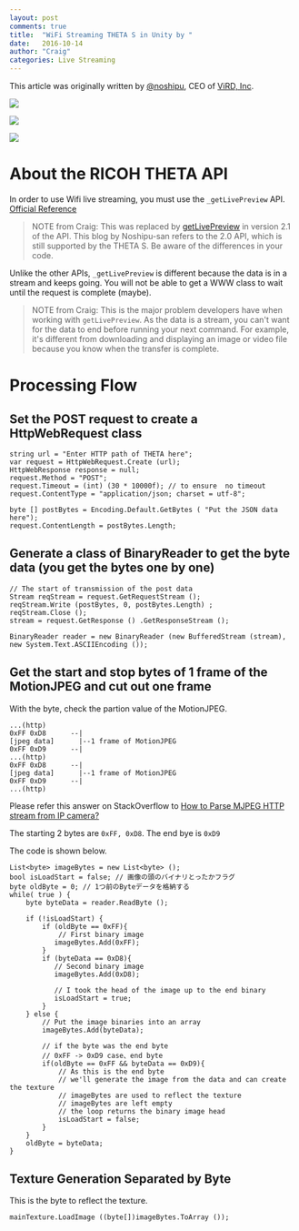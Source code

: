 ```yaml
---
layout: post
comments: true
title:  "WiFi Streaming THETA S in Unity by "
date:   2016-10-14
author: "Craig"
categories: Live Streaming
---
```

This article was originally written by [@noshipu](https://twitter.com/noshipu),
CEO of [ViRD, Inc](http://vird.co.jp/).

![](/blog/img/2016-10/unity1.png)

![](/blog/img/2016-10/unity2.png)

![](/blog/img/2016-10/unity3.png)

# About the RICOH THETA API

In order to use Wifi live streaming, you must use the `_getLivePreview` API.
[Official Reference](https://developers.theta360.com/en/docs/v2.0/api_reference/commands/camera._get_live_preview.html)

> NOTE from Craig: This was replaced by [getLivePreview](https://developers.theta360.com/en/docs/v2.1/api_reference/commands/camera.get_live_preview.html) in version 2.1 of the API. This blog by Noshipu-san refers to the 2.0 API, which is still supported by
the THETA S. Be aware of the differences in your code.

Unlike the other APIs, `_getLivePreview` is different because the data is in a stream and keeps going. You will not be able to get a WWW class to wait until the request is complete (maybe).

> NOTE from Craig: This is the major problem developers have when working with `getLivePreview`. As the data
> is a stream, you can't want for the data to end before running your next command. For example, it's
> different from downloading and displaying an image or video file because you know when the transfer is
> complete.

# Processing Flow

## Set the POST request to create a HttpWebRequest class

    string url = "Enter HTTP path of THETA here";
    var request = HttpWebRequest.Create (url);
    HttpWebResponse response = null;
    request.Method = "POST";
    request.Timeout = (int) (30 * 10000f); // to ensure  no timeout
    request.ContentType = "application/json; charset = utf-8";

    byte [] postBytes = Encoding.Default.GetBytes ( "Put the JSON data here");
    request.ContentLength = postBytes.Length;

## Generate a class of BinaryReader to get the byte data (you get the bytes one by one)

    // The start of transmission of the post data
    Stream reqStream = request.GetRequestStream ();
    reqStream.Write (postBytes, 0, postBytes.Length) ;
    reqStream.Close ();
    stream = request.GetResponse () .GetResponseStream ();

    BinaryReader reader = new BinaryReader (new BufferedStream (stream), new System.Text.ASCIIEncoding ());

## Get the start and stop bytes of 1 frame of the MotionJPEG and cut out one frame

With the byte, check the partion value of the MotionJPEG.

    ...(http)
    0xFF 0xD8      --|
    [jpeg data]      |--1 frame of MotionJPEG
    0xFF 0xD9      --|
    ...(http)
    0xFF 0xD8      --|
    [jpeg data]      |--1 frame of MotionJPEG
    0xFF 0xD9      --|
    ...(http)

Please refer this answer on StackOverflow to
[How to Parse MJPEG HTTP stream from IP camera?](http://stackoverflow.com/questions/21702477/how-to-parse-mjpeg-http-stream-from-ip-camera)  

The starting 2 bytes are `0xFF, 0xD8`. The end bye is `0xD9`

The code is shown below.

    List<byte> imageBytes = new List<byte> ();
    bool isLoadStart = false; // 画像の頭のバイナリとったかフラグ
    byte oldByte = 0; // 1つ前のByteデータを格納する
    while( true ) {
        byte byteData = reader.ReadByte ();

        if (!isLoadStart) {
            if (oldByte == 0xFF){
                // First binary image
               imageBytes.Add(0xFF);
            }
            if (byteData == 0xD8){
               // Second binary image
               imageBytes.Add(0xD8);

               // I took the head of the image up to the end binary
               isLoadStart = true;
            }
        } else {
            // Put the image binaries into an array
            imageBytes.Add(byteData);

            // if the byte was the end byte
            // 0xFF -> 0xD9 case、end byte
            if(oldByte == 0xFF && byteData == 0xD9){
                // As this is the end byte
                // we'll generate the image from the data and can create the texture
                // imageBytes are used to reflect the texture
                // imageBytes are left empty
                // the loop returns the binary image head
                isLoadStart = false;
            }
        }
        oldByte = byteData;
    }

## Texture Generation Separated by Byte

This is the byte to reflect the texture.

    mainTexture.LoadImage ((byte[])imageBytes.ToArray ());
